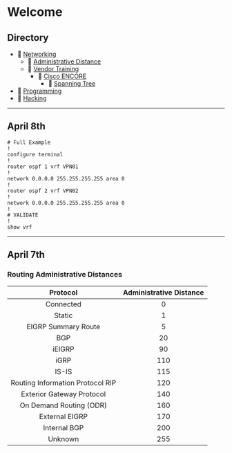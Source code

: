 # Welcome

## Directory

* 📁 [Networking](./#)
    + 📂 [Administrative Distance](./networking/admin-distances.md)
    + 📂 [Vendor Training](./vendor-training/README.md)
        -  📂 [Cisco ENCORE](./vendor-training/safari/safari_ENCOR_350-401/README.md)
            * 📂 [Spanning Tree](./vendor-training/safari/safari_ENCOR_350-401/L3_spanning-tree.md)
* 📁 [Programming](./#)
* 📁 [Hacking](./#)

---

## April 8th

```
# Full Example
!
configure terminal
!
router ospf 1 vrf VPN01
!
network 0.0.0.0 255.255.255.255 area 0
!
router ospf 2 vrf VPN02
!
network 0.0.0.0 255.255.255.255 area 0
!
# VALIDATE
!
show vrf
```

---

## April 7th

### Routing Administrative Distances

| Protocol | Administrative Distance |
|:--------:|:-----------------------:|
|Connected|0|
|Static|1|
|EIGRP Summary Route|5|
|BGP|20|
|iEIGRP|90|
|iGRP|110|
|IS-IS|115|
|Routing Information Protocol RIP|120|
|Exterior Gateway Protocol|140|
|On Demand Routing (ODR)|160|
|External EIGRP|170|
|Internal BGP|200|
|Unknown|255|
